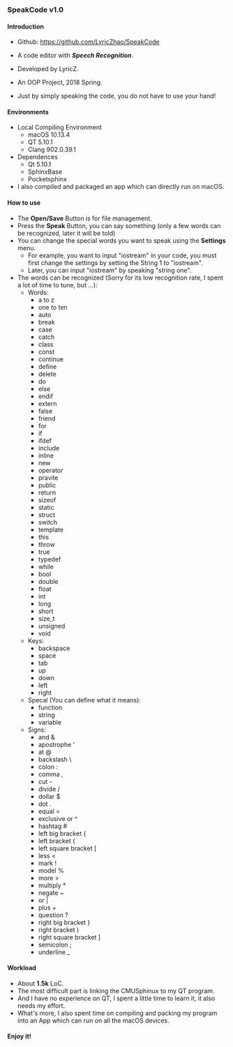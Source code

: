 ### SpeakCode v1.0

#### Introduction

- Github: https://github.com/LyricZhao/SpeakCode

- A code editor with ***Speech Recognition***.

- Developed by LyricZ.

- An OOP Project, 2018 Spring.

- Just by simply speaking the code, you do not have to use your hand!

  

#### Environments

- Local Compiling Environment
  - macOS 10.13.4
  - QT 5.10.1
  - Clang 902.0.39.1
- Dependences
  - Qt 5.10.1
  - SphinxBase
  - Pocketsphinx
- I also compiled and packaged an app which can directly run on macOS.

#### How to use

- The **Open/Save** Button is for file management.
- Press the **Speak** Button, you can say something (only a few words can be recognized, later it will be told)
- You can change the special words you want to speak using the **Settings** menu.
  - For example, you want to input "iostream" in your code, you must first change the settings by setting the String 1 to "iostream".
  - Later, you can input "iostream" by speaking "string one".
- The words can be recognized (Sorry for its low recognition rate, I spent a lot of time to tune, but ...):
  - Words:
    - a to z
    - one to ten
    - auto
    - break
    - case
    - catch
    - class
    - const
    - continue
    - define
    - delete
    - do
    - else
    - endif
    - extern
    - false
    - friend
    - for
    - if
    - ifdef
    - include
    - inline
    - new
    - operator
    - pravite
    - public
    - return
    - sizeof
    - static
    - struct
    - switch
    - template
    - this
    - throw
    - true
    - typedef
    - while
    - bool
    - double
    - float
    - int
    - long
    - short
    - size_t
    - unsigned
    - void
  - Keys:
    - backspace
    - space
    - tab
    - up
    - down
    - left
    - right
  - Specal (You can define what it means):
    - function
    - string
    - variable
  - Signs:
    - and &
    - apostrophe '
    - at @
    - backslash \
    - colon :
    - comma ,
    - cut -
    - divide /
    - dollar $
    - dot .
    - equal =
    - exclusive or ^
    - hashtag #
    - left big bracket {
    - left bracket (
    - left square bracket [
    - less <
    - mark !
    - model %
    - more >
    - multiply *
    - negate ~
    - or |
    - plus +
    - question ?
    - right big bracket }
    - right bracket )
    - right square bracket ]
    - semicolon ;
    - underline _

#### Workload

- About **1.5k** LoC.
- The most difficult part is linking the CMUSphinux to my QT program.
- And I have no experience on QT, I spent a little time to learn it, it also needs my effort.
- What's more, I also spent time on compiling and packing my program into an App which can run on all the macOS devices.

#### Enjoy it!
